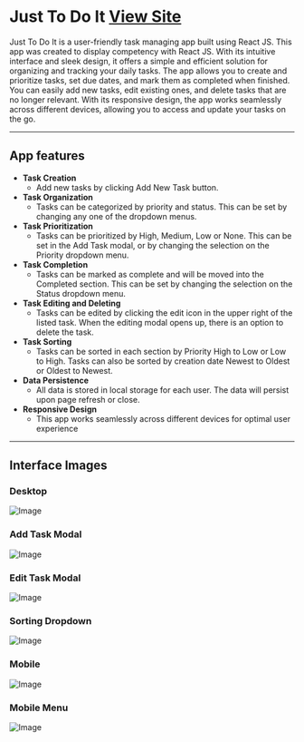 # Just To Do It [View Site](https://taylorwinterwolf.github.io/)

Just To Do It is a user-friendly task managing app built using React JS. This app was created to display competency with React JS. With its intuitive interface and sleek design, it offers a simple and efficient solution for organizing and tracking your daily tasks. The app allows you to create and prioritize tasks, set due dates, and mark them as completed when finished. You can easily add new tasks, edit existing ones, and delete tasks that are no longer relevant. With its responsive design, the app works seamlessly across different devices, allowing you to access and update your tasks on the go.

---

## App features

- **Task Creation**
  - Add new tasks by clicking Add New Task button.
- **Task Organization**
  - Tasks can be categorized by priority and status. This can be set by changing any one of the dropdown menus.
- **Task Prioritization**
  - Tasks can be prioritized by High, Medium, Low or None. This can be set in the Add Task modal, or by changing the selection on the Priority dropdown menu.
- **Task Completion**
  - Tasks can be marked as complete and will be moved into the Completed section. This can be set by changing the selection on the Status dropdown menu.
- **Task Editing and Deleting**
  - Tasks can be edited by clicking the edit icon in the upper right of the listed task. When the editing modal opens up, there is an option to delete the task.
- **Task Sorting**
  - Tasks can be sorted in each section by Priority High to Low or Low to High. Tasks can also be sorted by creation date Newest to Oldest or Oldest to Newest.
- **Data Persistence**
  - All data is stored in local storage for each user. The data will persist upon page refresh or close.
- **Responsive Design**
  - This app works seamlessly across different devices for optimal user experience

---

## Interface Images

### Desktop

![Image](https://taylortay.com/screengrabs/fullscreen.jpg)

### Add Task Modal

![Image](https://taylortay.com/screengrabs/addTask.jpg)

### Edit Task Modal

![Image](https://taylortay.com/screengrabs/EditTask.jpg)

### Sorting Dropdown

![Image](https://taylortay.com/screengrabs/sorting.jpg)

### Mobile

![Image](https://taylortay.com/screengrabs/mobile.jpg)

### Mobile Menu

![Image](https://taylortay.com/screengrabs/mobileOpenMenu.jpg)
